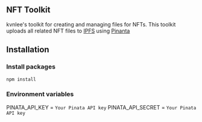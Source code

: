 ## NFT Toolkit

kvnlee's toolkit for creating and managing files for NFTs. This toolkit uploads all related NFT files to [IPFS](https://ipfs.io/) using [Pinanta](https://www.pinata.cloud/)

## Installation

### Install packages
```
npm install
```
### Environment variables
PINATA_API_KEY = `Your Pinata API key`
PINATA_API_SECRET = `Your Pinata API key`
